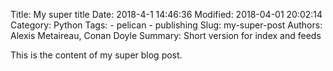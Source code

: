 Title: My super title
Date: 2018-4-1 14:46:36
Modified: 2018-04-01 20:02:14
Category: Python
Tags: 
    - pelican 
    - publishing
Slug: my-super-post
Authors: Alexis Metaireau, Conan Doyle
Summary: Short version for index and feeds

This is the content of my super blog post.